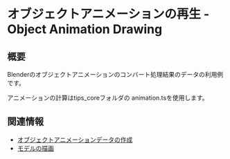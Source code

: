# オブジェクトアニメーションの再生 - Object Animation Drawing

## 概要
Blenderのオブジェクトアニメーションのコンバート処理結果のデータの利用例です。

アニメーションの計算はtips_coreフォルダの animation.tsを使用します。

## 関連情報
- [オブジェクトアニメーションデータの作成](../object_animation_converter/) 
- [モデルの描画](../basic_model_drawing/)
